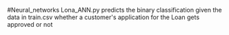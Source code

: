 #Neural_networks
Lona_ANN.py predicts the binary classification given the data in train.csv whether a customer's application for the Loan gets approved or not
